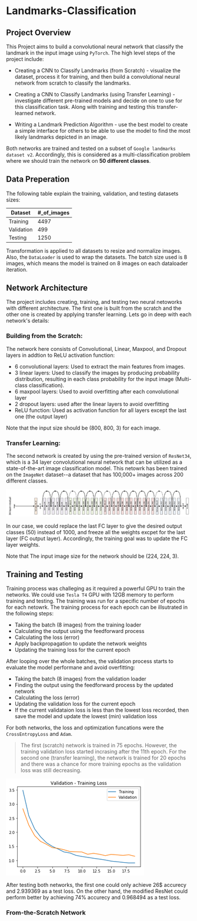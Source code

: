 # Landmarks-Classification

## Project Overview
This Project aims to build a convolutional neural network that classify the landmark in the input image using `PyTorch`. The high level steps of the project include:

- Creating a CNN to Classify Landmarks (from Scratch) - visualize the dataset, process it for training, and then build a convolutional neural network from scratch to classify the landmarks. 

- Creating a CNN to Classify Landmarks (using Transfer Learning) - investigate different pre-trained models and decide on one to use for this classification task. Along with training and testing this transfer-learned network.

- Writing a Landmark Prediction Algorithm -  use the best model to create a simple interface for others to be able to use the model to find the most likely landmarks depicted in an image.

Both networks are trained and tested on a subset of `Google landmarks dataset v2`. Accordingly, this is considered as a multi-classification problem where we should train the network on **50 different classes**.

## Data Preperation

The following table explain the training, validation, and testing datasets sizes:

| Dataset | #_of_images |
| ----------- | ----------- |
| Training | 4497 |
| Validation | 499 |
| Testing | 1250 | 

Transformation is applied to all datasets to resize and normalize images. Also, the `DataLoader` is used to wrap the datasets.
The batch size used is 8 images, which means the model is trained on 8 images on each dataloader iteration.

## Network Architecture
The project includes creating, training, and testing two neural netoworks with different architecture. The first one is built from the scratch and the other one is created by applying transfer learning. Lets go in deep with each network's details:

### Building from the Scratch:
The network here consists of Convolutional, Linear, Maxpool, and Dropout  layers in addtion to ReLU activation function:
- 6 convolutional layers: Used to extract the main features from images.
- 3 linear layers: Used to classify the images by producing probability distribution, resulting in each class probability for the input image (Multi-class classification).
- 6 maxpool layers: Used to avoid overfitting after each convolutional layer
- 2 dropout layers: used after the linear layers to avoid overfitting
- ReLU function: Used as activation function for all layers except the last one (the output layer)

Note that the input size should be (800, 800, 3) for each image.

### Transfer Learning:
The second network is created by using the pre-trained version of `ResNet34`, which is a 34 layer convolutional neural network that can be utilized as a state-of-the-art image classification model. This netowrk has been trained on the `ImageNet` dataset--a dataset that has 100,000+ images across 200 different classes. 

![ResNet-34 Architecture](assets/ResNet34.png)

In our case, we could replace the last FC layer to give the desired output classes (50) instead of 1000, and freeze all the weights excpet for the last layer (FC output layer). Accordingly, the training goal was to update the FC layer weights. 

Note that The input image size for the network should be (224, 224, 3).

## Training and Testing
Training process was challeging as it required a powerful GPU to train the networks. We could use `Tesla T4` GPU with 12GB memory to perform training and testing. The training was run for a specific number of epochs for each netowrk. The training process for each epoch can be illsutrated in the following steps:

- Taking the batch (8 images) from the training loader
- Calculating the output using the feedforward process
- Calculating the loss (error)
- Apply backpropagation to update the network weights
- Updating the training loss for the current epoch

After looping over the whole batches, the validation process starts to evaluate the model performane and avoid overfitting:

- Taking the batch (8 images) from the validation loader
- Finding the output using the feedforward process by the updated network
- Calculating the loss (error)
- Updating the validation loss for the current epoch
- If the current validataion loss is less than the lowest loss recorded, then save the model and update the lowest (min) validation loss

For both networks, the loss and optimization funcations were the `CrossEntropyLoss` and `Adam`.

> The first (scratch) network is trained in 75 epochs. However, the training validation loss started incrasing after the 11th epoch. For the second one (transfer learning), the network is trained for 20 epochs and there was a chance for more training epochs as the validation loss was still decreasing.

![Transfer learning loss plot](assets/LossPlot.png)

After testing both networks, the first one could only achieve 26$ accurecy and 2.939369 as a test loss. On the other hand, the modified ResNet could perform better by achieving 74% accurecy and 0.968494 as a test loss. 

### From-the-Scratch Network


